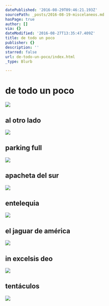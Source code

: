 ```yaml
---
datePublished: '2016-08-29T09:46:21.193Z'
sourcePath: _posts/2016-08-19-miscelaneos.md
hasPage: true
author: []
via: {}
dateModified: '2016-08-27T13:35:47.409Z'
title: de todo un poco
publisher: {}
description: ''
starred: false
url: de-todo-un-poco/index.html
_type: Blurb

---
```

# de todo un poco
![](https://the-grid-user-content.s3-us-west-2.amazonaws.com/ece8278d-f5c2-40b9-9966-eb0a532746e1.jpg)

## al otro lado
![](https://the-grid-user-content.s3-us-west-2.amazonaws.com/5e366c98-d5ae-4d4e-9ce0-88655b99f95c.jpg)

## parking full
![](https://the-grid-user-content.s3-us-west-2.amazonaws.com/3e099de9-2dad-4cf1-ab02-982409815416.jpg)

## apacheta del sur
![](https://the-grid-user-content.s3-us-west-2.amazonaws.com/72c213e9-ac00-4bb4-a46b-5dd0652faf75.jpg)

## entelequia
![](https://the-grid-user-content.s3-us-west-2.amazonaws.com/34491825-ee74-4068-9779-bfbe7fd7379a.jpg)

## el jaguar de américa
![](https://the-grid-user-content.s3-us-west-2.amazonaws.com/13336345-554b-448b-addb-a527ebf3e586.jpg)

## in excelsis deo
![](https://the-grid-user-content.s3-us-west-2.amazonaws.com/225e83a0-3949-4053-9993-d368150fb68c.jpg)

## tentáculos
![](https://the-grid-user-content.s3-us-west-2.amazonaws.com/d196de91-baae-4b10-bc79-fd3b48554bb8.jpg)
